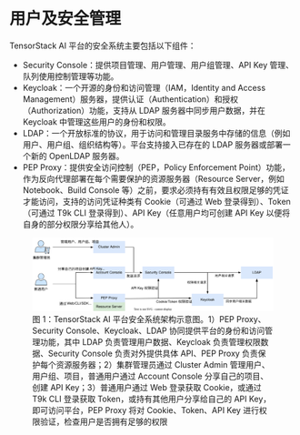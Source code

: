 # 用户及安全管理

TensorStack AI 平台的安全系统主要包括以下组件：

* Security Console：提供项目管理、用户管理、用户组管理、API Key 管理、队列使用控制管理等功能。
* Keycloak：一个开源的身份和访问管理（IAM，Identity and Access Management）服务器，提供认证（Authentication）和授权（Authorization）功能，支持从 LDAP 服务器中同步用户数据，并在 Keycloak 中管理这些用户的身份和权限。
* LDAP：一个开放标准的协议，用于访问和管理目录服务中存储的信息（例如用户、用户组、组织结构等）。平台支持接入已存在的 LDAP 服务器或部署一个新的 OpenLDAP 服务器。
* PEP Proxy：提供安全访问控制（PEP，Policy Enforcement Point）功能，作为反向代理部署在每个需要保护的资源服务器（Resource Server，例如 Notebook、Build Console 等）之前，要求必须持有有效且权限足够的凭证才能访问，支持的访问凭证种类有 Cookie（可通过 Web 登录得到）、Token（可通过 T9k CLI 登录得到）、API Key（任意用户均可创建 API Key 以便将自身的部分权限分享给其他人）。

<figure class="architecture">
  <img alt="architecture" src="../assets/user-and-security-management/architecture.drawio.svg" />
  <figcaption>图 1：TensorStack AI 平台安全系统架构示意图。1）PEP Proxy、Security Console、Keycloak、LDAP 协同提供平台的身份和访问管理功能，其中 LDAP 负责管理用户数据、Keycloak 负责管理权限数据、Security Console 负责对外提供具体 API、PEP Proxy 负责保护每个资源服务器；2）集群管理员通过 Cluster Admin 管理用户、用户组、项目，普通用户通过 Account Console 分享自己的项目、创建 API Key；3）普通用户通过 Web 登录获取 Cookie，或通过 T9k CLI 登录获取 Token，或持有其他用户分享给自己的 API Key，即可访问平台，PEP Proxy 将对 Cookie、Token、API Key 进行权限验证，检查用户是否拥有足够的权限</figcaption>
</figure>
